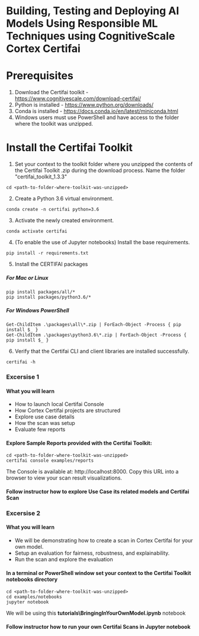 # Building, Testing and Deploying AI Models Using Responsible ML Techniques using CognitiveScale Cortex Certifai


# Prerequisites

1) Download the Certifai toolkit - https://www.cognitivescale.com/download-certifai/
2) Python is installed - https://www.python.org/downloads/
3) Conda is installed - https://docs.conda.io/en/latest/miniconda.html
4) Windows users must use PowerShell and have access to the folder where the toolkit was unzipped.

# Install the Certifai Toolkit

1) Set your context to the toolkit folder where you unzipped the contents of the Certifai Toolkit .zip during the download process. Name the folder "certifai_toolkit_1.3.3"

```
cd <path-to-folder-where-toolkit-was-unzipped>
```

2) Create a Python 3.6 virtual environment.

```
conda create -n certifai python=3.6
```

3) Activate the newly created environment.

```
conda activate certifai
```

4) (To enable the use of Jupyter notebooks) Install the base requirements.

```
pip install -r requirements.txt
```

5) Install the CERTIFAI packages

##### For Mac or Linux

```
pip install packages/all/*
pip install packages/python3.6/*
```

##### For Windows PowerShell

```
Get-ChildItem .\packages\all\*.zip | ForEach-Object -Process { pip install $_ }
Get-ChildItem .\packages\python3.6\*.zip | ForEach-Object -Process { pip install $_ }
```

6) Verify that the Certifai CLI and client libraries are installed successfully.

```
certifai -h
```

### Excersise 1

#### What you will learn
* How to launch local Certifai Console
* How Cortex Certifai projects are structured
* Explore use case details
* How the scan was setup
* Evaluate few reports

#### Explore Sample Reports provided with the Certifai Toolkit:

```
cd <path-to-folder-where-toolkit-was-unzipped>
certifai console examples/reports
```
The Console is available at: http://localhost:8000. Copy this URL into a browser to view your scan result visualizations.

#### Follow instructor how to explore Use Case its related models and Certifai Scan


### Excersise 2

#### What you will learn
* We will be demonstrating how to create a scan in Cortex Certifai for your own model.
* Setup an evaluation for fairness, robustness, and explainability.
* Run the scan and explore the evaluation


#### In a terminal or PowerShell window set your context to the Certifai Toolkit notebooks directory


```
cd <path-to-folder-where-toolkit-was-unzipped>
cd examples/notebooks
jupyter notebook
```
We will be using this **tutorials\BringingInYourOwnModel.ipynb** notebook


#### Follow instructor how to run your own Certifai Scans in Jupyter notebook
